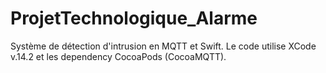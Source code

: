 # ProjetTechnologique_Alarme
Système de détection d'intrusion en MQTT et Swift. Le code utilise XCode v.14.2 et les dependency CocoaPods (CocoaMQTT).
